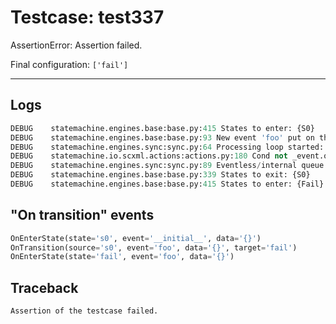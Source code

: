 # Testcase: test337

AssertionError: Assertion failed.

Final configuration: `['fail']`

---

## Logs
```py
DEBUG    statemachine.engines.base:base.py:415 States to enter: {S0}
DEBUG    statemachine.engines.base:base.py:93 New event 'foo' put on the 'internal' queue
DEBUG    statemachine.engines.sync:sync.py:64 Processing loop started: s0
DEBUG    statemachine.io.scxml.actions:actions.py:180 Cond not _event.origintype -> False
DEBUG    statemachine.engines.sync:sync.py:89 Eventless/internal queue: {transition * from S0 to Fail}
DEBUG    statemachine.engines.base:base.py:339 States to exit: {S0}
DEBUG    statemachine.engines.base:base.py:415 States to enter: {Fail}

```

## "On transition" events
```py
OnEnterState(state='s0', event='__initial__', data='{}')
OnTransition(source='s0', event='foo', data='{}', target='fail')
OnEnterState(state='fail', event='foo', data='{}')
```

## Traceback
```py
Assertion of the testcase failed.
```
